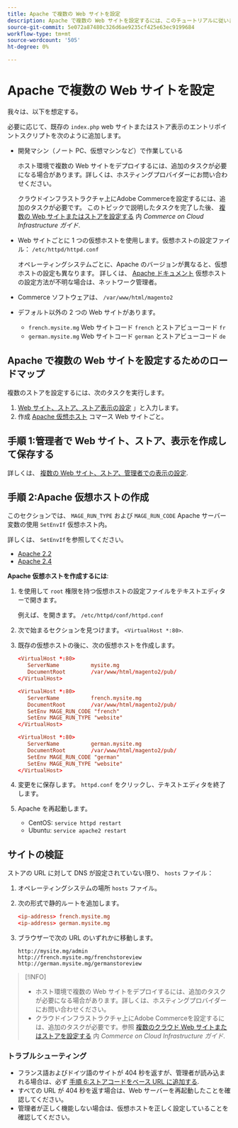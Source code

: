 ```yaml
---
title: Apache で複数の Web サイトを設定
description: Apache で複数の Web サイトを設定するには、このチュートリアルに従います。
source-git-commit: 5e072a87480c326d6ae9235cf425e63ec9199684
workflow-type: tm+mt
source-wordcount: '505'
ht-degree: 0%

---
```



# Apache で複数の Web サイトを設定

我々は、以下を想定する。

必要に応じて、既存の `index.php` web サイトまたはストア表示のエントリポイントスクリプトを次のように追加します。

- 開発マシン（ノート PC、仮想マシンなど）で作業している

   ホスト環境で複数の Web サイトをデプロイするには、追加のタスクが必要になる場合があります。詳しくは、ホスティングプロバイダーにお問い合わせください。

   クラウドインフラストラクチャ上にAdobe Commerceを設定するには、追加のタスクが必要です。 このトピックで説明したタスクを完了した後、 [複数の Web サイトまたはストアを設定する](https://experienceleague.adobe.com/docs/commerce-cloud-service/user-guide/configure-store/multiple-sites.html) 内 _Commerce on Cloud Infrastructure ガイド_.

- Web サイトごとに 1 つの仮想ホストを使用します。仮想ホストの設定ファイル： `/etc/httpd/httpd.conf`

   オペレーティングシステムごとに、Apache のバージョンが異なると、仮想ホストの設定も異なります。 詳しくは、 [Apache ドキュメント](https://httpd.apache.org/docs/2.4/vhosts) 仮想ホストの設定方法が不明な場合は、ネットワーク管理者。

- Commerce ソフトウェアは、 `/var/www/html/magento2`
- デフォルト以外の 2 つの Web サイトがあります。

   - `french.mysite.mg` Web サイトコード `french` とストアビューコード `fr`
   - `german.mysite.mg` Web サイトコード `german` とストアビューコード `de`

## Apache で複数の Web サイトを設定するためのロードマップ

複数のストアを設定するには、次のタスクを実行します。

1. [Web サイト、ストア、ストア表示の設定](ms-admin.md) 」と入力します。
1. 作成 [Apache 仮想ホスト](#step-2-create-apache-virtual-hosts) コマース Web サイトごと。

## 手順 1:管理者で Web サイト、ストア、表示を作成して保存する

詳しくは、 [複数の Web サイト、ストア、管理者での表示の設定](ms-admin.md).

## 手順 2:Apache 仮想ホストの作成

このセクションでは、 `MAGE_RUN_TYPE` および `MAGE_RUN_CODE` Apache サーバー変数の使用 `SetEnvIf` 仮想ホスト内。

詳しくは、 `SetEnvIf`を参照してください。

- [Apache 2.2](https://httpd.apache.org/docs/2.2/mod/mod_setenvif.html)
- [Apache 2.4](https://httpd.apache.org/docs/2.4/mod/mod_setenvif.html)

**Apache 仮想ホストを作成するには**:

1. を使用して `root` 権限を持つ仮想ホストの設定ファイルをテキストエディターで開きます。

   例えば、を開きます。 `/etc/httpd/conf/httpd.conf`

1. 次で始まるセクションを見つけます。 `<VirtualHost *:80>`.
1. 既存の仮想ホストの後に、次の仮想ホストを作成します。

   ```conf
   <VirtualHost *:80>
      ServerName          mysite.mg
      DocumentRoot        /var/www/html/magento2/pub/
   </VirtualHost>
   
   <VirtualHost *:80>
      ServerName          french.mysite.mg
      DocumentRoot        /var/www/html/magento2/pub/
      SetEnv MAGE_RUN_CODE "french"
      SetEnv MAGE_RUN_TYPE "website"
   </VirtualHost>
   
   <VirtualHost *:80>
      ServerName          german.mysite.mg
      DocumentRoot        /var/www/html/magento2/pub/
      SetEnv MAGE_RUN_CODE "german"
      SetEnv MAGE_RUN_TYPE "website"
   </VirtualHost>
   ```

1. 変更をに保存します。 `httpd.conf` をクリックし、テキストエディタを終了します。
1. Apache を再起動します。

   - CentOS: `service httpd restart`
   - Ubuntu: `service apache2 restart`

## サイトの検証

ストアの URL に対して DNS が設定されていない限り、 `hosts` ファイル：

1. オペレーティングシステムの場所 `hosts` ファイル。
1. 次の形式で静的ルートを追加します。

   ```conf
   <ip-address> french.mysite.mg
   <ip-address> german.mysite.mg
   ```

1. ブラウザーで次の URL のいずれかに移動します。

   ```http
   http://mysite.mg/admin
   http://french.mysite.mg/frenchstoreview
   http://german.mysite.mg/germanstoreview
   ```

>[!INFO]
>
>- ホスト環境で複数の Web サイトをデプロイするには、追加のタスクが必要になる場合があります。詳しくは、ホスティングプロバイダーにお問い合わせください。
>- クラウドインフラストラクチャ上にAdobe Commerceを設定するには、追加のタスクが必要です。参照 [複数のクラウド Web サイトまたはストアを設定する](https://experienceleague.adobe.com/docs/commerce-cloud-service/user-guide/configure-store/multiple-sites.html) 内 _Commerce on Cloud Infrastructure ガイド_.


### トラブルシューティング

- フランス語およびドイツ語のサイトが 404 秒を返すが、管理者が読み込まれる場合は、必ず [手順 6:ストアコードをベース URL に追加する](ms-admin.md#step-6-add-the-store-code-to-the-base-url).
- すべての URL が 404 秒を返す場合は、Web サーバーを再起動したことを確認してください。
- 管理者が正しく機能しない場合は、仮想ホストを正しく設定していることを確認してください。
